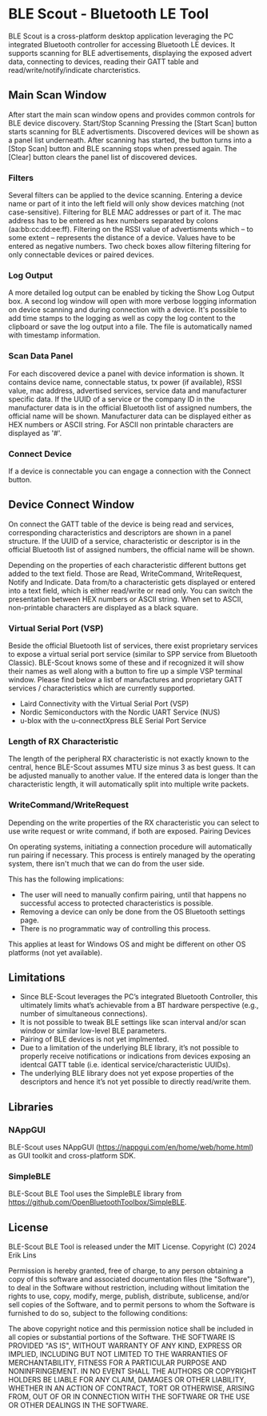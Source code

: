 # BLE Scout - Bluetooth LE Tool

BLE Scout is a cross-platform desktop application leveraging the PC integrated Bluetooth controller for accessing Bluetooth LE devices. It supports scanning for BLE advertisements, displaying the exposed advert data, connecting to devices, reading their GATT table and read/write/notify/indicate charcteristics.

## Main Scan Window
After start the main scan window opens and provides common controls for BLE device discovery.
Start/Stop Scanning
Pressing the [Start Scan] button starts scanning for BLE advertisments. Discovered devices will be shown as a panel list underneath. After scanning has started, the button turns into a [Stop Scan] button and BLE scanning stops when pressed again. The [Clear] button clears the panel list of discovered devices.

### Filters
Several filters can be applied to the device scanning. Entering a device name or part of it into the left field will only show devices matching (not case-sensitive). Filtering for BLE MAC addresses or part of it. The mac address has to be entered as hex numbers separated by colons (aa:bb:cc:dd:ee:ff). Filtering on the RSSI value of advertisments which – to some extent – represents the distance of a device. Values have to be entered as negative numbers. Two check boxes allow filtering filtering for only connectable devices or paired devices.

### Log Output
A more detailed log output can be enabled by ticking the Show Log Output box. A second log window will open with more verbose logging information on device scanning and during connection with a device. It's possible to add time stamps to the logging as well as copy the log content to the clipboard or save the log output into a file. The file is automatically named with timestamp information.

### Scan Data Panel
For each discovered device a panel with device information is shown. It contains device name, connectable status, tx power (if available), RSSI value, mac address, advertised services, service data and manufacturer specific data.
If the UUID of a service or the company ID in the manufacturer data is in the official Bluetooth list of assigned numbers, the official name will be shown.
Manufacturer data can be displayed either as HEX numbers or ASCII string. For ASCII non printable characters are displayed as '#'.

### Connect Device
If a device is connectable you can engage a connection with the Connect button.

## Device Connect Window
On connect the GATT table of the device is being read and services, corresponding characteristics and descriptors are shown in a panel structure.
If the UUID of a service, characteristic or descriptor is in the official Bluetooth list of assigned numbers, the official name will be shown.

Depending on the properties of each characteristic different buttons get added to the text field. Those are Read, WriteCommand, WriteRequest, Notify and Indicate. Data from/to a characteristic gets displayed or entered into a text field, which is either read/write or read only. You can switch the presentation between HEX numbers or ASCII string. When set to ASCII, non-printable characters are displayed as a black square.

### Virtual Serial Port (VSP)
Beside the official Bluetooth list of services, there exist proprietary services to expose a virtual serial port service (similar to SPP service from Bluetooth Classic). BLE-Scout knows some of these and if recognized it will show their names as well along with a button to fire up a simple VSP terminal window. Please find below a list of manufactures and proprietary GATT services / characteristics which are currently supported.

* Laird Connectivity with the Virtual Serial Port (VSP)
* Nordic Semiconductors with the Nordic UART Service (NUS)
* u-blox with the u-connectXpress BLE Serial Port Service
 
### Length of RX Characteristic
The length of the peripheral RX characteristic is not exactly known to the central, hence BLE-Scout assumes MTU size minus 3 as best guess. It can be adjusted manually to another value. If the entered data is longer than the characteristic length, it will automatically split into multiple write packets.

### WriteCommand/WriteRequest
Depending on the write properties of the RX characteristic you can select to use write request or write command, if both are exposed.
Pairing Devices

On operating systems, initiating a connection procedure will automatically run pairing if necessary. This process is entirely managed by the operating system, there isn't much that we can do from the user side.

This has the following implications:
* The user will need to manually confirm pairing, until that happens no successful access to protected characteristics is possible.
* Removing a device can only be done from the OS Bluetooth settings page.
* There is no programmatic way of controlling this process.

This applies at least for Windows OS and might be different on other OS platforms (not yet available).

## Limitations
* Since BLE-Scout leverages the PC’s integrated Bluetooth Controller, this ultimately limits what’s achievable from a BT hardware perspective (e.g., number of simultaneous connections).
* It is not possible to tweak BLE settings like scan interval and/or scan window or similar low-level BLE parameters.
* Pairing of BLE devices is not yet implmented.
* Due to a limitation of the underlying BLE library, it’s not possible to properly receive notifications or indications from devices exposing an identcal GATT table (i.e. identical service/characteristic UUIDs).
* The underlying BLE library does not yet expose properties of the descriptors and hence it’s not yet possible to directly read/write them.

## Libraries

### NAppGUI
BLE-Scout uses NAppGUI (https://nappgui.com/en/home/web/home.html) as GUI toolkit and cross-platform SDK.

### SimpleBLE
BLE-Scout BLE Tool uses the SimpleBLE library from https://github.com/OpenBluetoothToolbox/SimpleBLE.

## License
BLE-Scout BLE Tool is released under the MIT License.
Copyright (C) 2024 Erik Lins

Permission is hereby granted, free of charge, to any person obtaining a copy of this software and associated documentation files (the "Software"), to deal in the Software without restriction, including without limitation the rights to use, copy, modify, merge, publish, distribute, sublicense, and/or sell copies of the Software, and to permit persons to whom the Software is furnished to do so, subject to the following conditions:

The above copyright notice and this permission notice shall be included in all copies or substantial portions of the Software.
THE SOFTWARE IS PROVIDED "AS IS", WITHOUT WARRANTY OF ANY KIND, EXPRESS OR IMPLIED, INCLUDING BUT NOT LIMITED TO THE WARRANTIES OF MERCHANTABILITY, FITNESS FOR A PARTICULAR PURPOSE AND NONINFRINGEMENT. IN NO EVENT SHALL THE AUTHORS OR COPYRIGHT HOLDERS BE LIABLE FOR ANY CLAIM, DAMAGES OR OTHER LIABILITY, WHETHER IN AN ACTION OF CONTRACT, TORT OR OTHERWISE, ARISING FROM, OUT OF OR IN CONNECTION WITH THE SOFTWARE OR THE USE OR OTHER DEALINGS IN THE SOFTWARE.